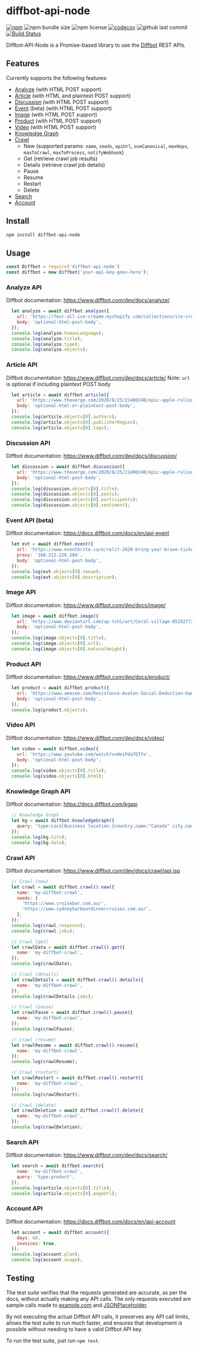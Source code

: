 # diffbot-api-node

[![npm](https://img.shields.io/npm/v/diffbot-api-node.svg)](https://www.npmjs.com/package/diffbot-api-node)
![npm bundle size](https://img.shields.io/bundlephobia/min/diffbot-api-node)
![npm license](https://img.shields.io/npm/l/diffbot-api-node)
[![codecov](https://codecov.io/gh/theRealPadster/diffbot-api-node/branch/master/graph/badge.svg)](https://codecov.io/gh/theRealPadster/diffbot-api-node)
![github last commit](https://img.shields.io/github/last-commit/therealpadster/diffbot-api-node)
[![Build Status](https://travis-ci.com/theRealPadster/diffbot-api-node.svg?branch=master)](https://travis-ci.com/theRealPadster/diffbot-api-node)

Diffbot-API-Node is a Promise-based library to use the [Diffbot](https://www.diffbot.com/) REST APIs.

## Features

Currently supports the following features:
* [Analyze](#analyze-api) (with HTML POST support)
* [Article](#article-api) (with HTML and plaintext POST support)
* [Discussion](#discussion-api) (with HTML POST support)
* [Event](#event-api-beta) (beta) (with HTML POST support)
* [Image](#image-api) (with HTML POST support)
* [Product](#product-api) (with HTML POST support)
* [Video](#video-api) (with HTML POST support)
* [Knowledge Graph](#knowledge-graph-api)
* [Crawl](#crawl-api)
  * New (supported params: `name`, `seeds`, `apiUrl`, `useCanonical`, `maxHops`, `maxToCrawl`, `maxToProcess`, `notifyWebhook`)
  * Get (retrieve crawl job results)
  * Details (retrieve crawl job details)
  * Pause
  * Resume
  * Restart
  * Delete
* [Search](#search-api)
* [Account](#account-api)

## Install
```bash
npm install diffbot-api-node
```

## Usage

```javascript
const Diffbot = require('diffbot-api-node')
const diffbot = new Diffbot('your-api-key-goes-here');
```

### Analyze API
Diffbot documentation: https://www.diffbot.com/dev/docs/analyze/
```javascript
  let analyze = await diffbot.analyze({
    url: 'https://four-all-ice-creame.myshopify.com/collections/ice-cream-cubes-individual/products/ice-cream-cubes-individual',
    body: 'optional-html-post-body',
  });
  console.log(analyze.humanLanguage);
  console.log(analyze.title);
  console.log(analyze.type);
  console.log(analyze.objects);
```

### Article API
Diffbot documentation: https://www.diffbot.com/dev/docs/article/
Note: `url` is optional if including plaintext POST body
```javascript
  let article = await diffbot.article({
    url: 'https://www.theverge.com/2020/8/25/21400240/epic-apple-ruling-unreal-engine-fortnite-temporary-restraining-order',
    body: 'optional-html-or-plaintext-post-body',
  });
  console.log(article.objects[0].authors);
  console.log(article.objects[0].publisherRegion);
  console.log(article.objects[0].tags);
```

### Discussion API
Diffbot documentation: https://www.diffbot.com/dev/docs/discussion/
```javascript
  let discussion = await diffbot.discussion({
    url: 'https://www.theverge.com/2020/8/25/21400240/epic-apple-ruling-unreal-engine-fortnite-temporary-restraining-order',
    body: 'optional-html-post-body',
  });
  console.log(discussion.objects[0].title);
  console.log(discussion.objects[0].posts);
  console.log(discussion.objects[0].participants);
  console.log(discussion.objects[0].sentiment);
```

### Event API (beta)
Diffbot documentation: https://docs.diffbot.com/docs/en/api-event
```javascript
  let evt = await diffbot.event({
    url: 'https://www.eventbrite.ca/e/relit-2020-bring-your-brave-tickets-109259768910',
    proxy: '168.212.226.204',
    body: 'optional-html-post-body',
  });
  console.log(evt.objects[0].venue);
  console.log(evt.objects[0].description);
```

### Image API
Diffbot documentation: https://www.diffbot.com/dev/docs/image/
```javascript
  let image = await diffbot.image({
    url: 'https://www.deviantart.com/up-tchi/art/Coral-village-852927725',
    body: 'optional-html-post-body',
  });
  console.log(image.objects[0].title);
  console.log(image.objects[0].url);
  console.log(image.objects[0].naturalHeight);
```

### Product API
Diffbot documentation: https://www.diffbot.com/dev/docs/product/
```javascript
  let product = await diffbot.product({
    url: 'https://www.amazon.com/Resistance-Avalon-Social-Deduction-Game/dp/B009SAAV0C',
    body: 'optional-html-post-body',
  });
  console.log(product.objects);
```

### Video API
Diffbot documentation: https://www.diffbot.com/dev/docs/video/
```javascript
  let video = await diffbot.video({
    url: 'https://www.youtube.com/watch?v=HeiPdaTQTfo',
    body: 'optional-html-post-body',
  });
  console.log(video.objects[0].title);
  console.log(video.objects[0].html);
```

### Knowledge Graph API
Diffbot documentation: https://docs.diffbot.com/kgapi
```javascript
  // Knowledge Graph
  let kg = await diffbot.knowledgeGraph({
    query: 'type:LocalBusiness location.{country.name:"Canada" city.name:"Ottawa" isCurrent:true}'
  });
  console.log(kg.hits);
  console.log(kg.data);
```

### Crawl API
Diffbot documentation: https://www.diffbot.com/dev/docs/crawl/api.jsp
```javascript
  // Crawl (new)
  let crawl = await diffbot.crawl().new({
    name: 'my-diffbot-crawl',
    seeds: [
      'https://www.cruisebar.com.au/',
      'https://www.sydneyharbourdinnercruises.com.au/',
    ],
  });
  console.log(crawl.response);
  console.log(crawl.jobs);

  // Crawl (get)
  let crawlData = await diffbot.crawl().get({
    name: 'my-diffbot-crawl',
  });
  console.log(crawlData);

  // Crawl (details)
  let crawlDetails = await diffbot.crawl().details({
    name: 'my-diffbot-crawl',
  });
  console.log(crawlDetails.jobs);

  // Crawl (pause)
  let crawlPause = await diffbot.crawl().pause({
    name: 'my-diffbot-crawl',
  });
  console.log(crawlPause);

  // Crawl (resume)
  let crawlResume = await diffbot.crawl().resume({
    name: 'my-diffbot-crawl',
  });
  console.log(crawlResume);

  // Crawl (restart)
  let crawlRestart = await diffbot.crawl().restart({
    name: 'my-diffbot-crawl',
  });
  console.log(crawlRestart);

  // Crawl (delete)
  let crawlDeletion = await diffbot.crawl().delete({
    name: 'my-diffbot-crawl',
  });
  console.log(crawlDeletion);
```

### Search API
Diffbot documentation: https://www.diffbot.com/dev/docs/search/
```javascript
  let search = await diffbot.search({
    name: 'my-diffbot-crawl',
    query: 'type:product',
  });
  console.log(article.objects[0].title);
  console.log(article.objects[0].pageUrl);
```

### Account API
Diffbot documentation: https://docs.diffbot.com/docs/en/api-account
```javascript
  let account = await diffbot.account({
    days: 60,
    invoices: true,
  });
  console.log(account.plan);
  console.log(account.usage);
```

## Testing

The test suite verifies that the requests generated are accurate, as per the docs, without actually making any API calls. The only requests executed are sample calls made to [example.com](https://example.com) and [JSONPlaceholder](https://jsonplaceholder.typicode.com).

By not executing the actual Diffbot API calls, it preserves any API call limits, allows the test suite to run much faster, and ensures that development is possible without needing to have a valid Diffbot API key.

To run the test suite, just run `npm test`.
